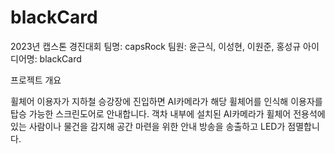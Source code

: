 # blackCard
2023년 캡스톤 경진대회
팀명: capsRock
팀원: 윤근식, 이성현, 이원준, 홍성규
아이디어명: blackCard

프로젝트 개요

휠체어 이용자가 지하철 승강장에 진입하면 AI카메라가 해당 휠체어를 인식해 이용자를 탑승 가능한 스크린도어로 안내합니다.
객차 내부에 설치된 AI카메라가 휠체어 전용석에 있는 사람이나 물건을 감지해 공간 마련을 위한 안내 방송을 송출하고 LED가 점멸합니다.
